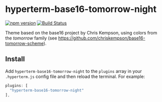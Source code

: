 # hyperterm-base16-tomorrow-night

[![npm version](https://badge.fury.io/js/hyperterm-base16-tomorrow-night.svg)](https://badge.fury.io/js/hyperterm-base16-tomorrow-night) [![Build Status](https://travis-ci.org/anderkonzen/hyperterm-base16-tomorrow-night.svg?branch=master)](https://travis-ci.org/anderkonzen/hyperterm-base16-tomorrow-night)

Theme based on the base16 project by Chris Kempson, using colors from the *tomorrow* family (see https://github.com/chriskempson/base16-tomorrow-scheme).

## Install

Add `hyperterm-base16-tomorrow-night` to the `plugins` array in your `.hyperterm.js` config file and then reload the terminal. For example:

```js
plugins: [
  "hyperterm-base16-tomorrow-night"
],
```

